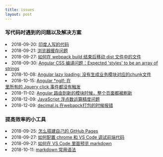 ```yaml
---
title: issues
layout: post
---
```


### 写代码时遇到的问题以及解决方案

<li>2018-09-20: <a href="/2018/09/20/issues-india-project.html">印度人写的代码</a></li>

<li>2018-09-21: <a href="/2018/09/21/issues-cache-busting.html">浏览器缓存问题</a></li>

<li>2018-09-27: <a href="/2018/09/27/issues-webpack-file-management.html">如何在 webpack build 结束后移动 dist 文件中的文件</a></li>

<li>2018-09-30: <a href="/2018/09/30/issues-angular-css.html">Angular CSS 编译问题：Expected 'styles' to be an array of strings</a></li>

<li>2018-10-08: <a href="/2018/10/08/issues-angular-lazyloading-nochunkfiles.html">Angular lazy loading: 没有生成业务模块对应的chunk文件</a></li>

<li>2018-10-15: <a href="/2018/10/18/issues-jqueryevent-notworking-with-ngIf.html">Angular *ngIf: 在<div *ngIf> 里所有的 Jquery click 事件都没有触发</a></li>

<li>2018-11-02: <a href="/2018/11/02/issues-router-reload-page.html">Angular 路由到新的模块时候，整个页面都被刷新</a></li>

<li>2018-12-09: <a href="/2018/12/09/issues-floatcalculate-Inaccurate.html">JavaScript 浮点数运算精度问题</a></li>

<li>2018-12-09: <a href="/2018/12/09/issue-decimaljs-webpack-compilefailed.html">decimal.js 在webapck打包的时候报错</a></li>

### 提高效率的小工具

<li>2018-09-25: <a href="/2018/09/25/tools-github-pages">怎么搭建自己的 GitHub Pages</a></li>

<li>2018-09-27: <a href="/2018/09/27/tools-vscode-debug.html">如何配置 chrome 和 VS Code 调试前端代码</a></li>

<li>2018-09-27: <a href="/2018/10/01/tools-markdown-preview.html">如何在 VS Code 里面预览 markdown</a></li>

<li>2018-10-11: <a href="/2018/10/11/tools-markdonw-syntax.html">markdown 常用语法</a></li>